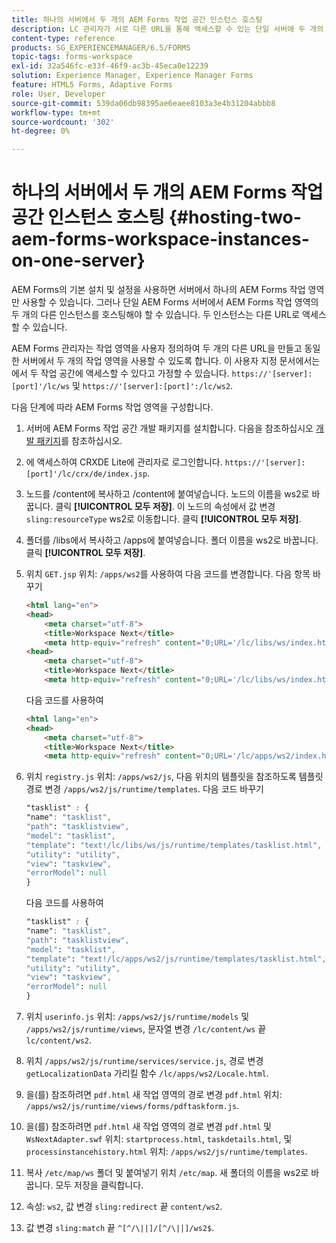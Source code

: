 ```yaml
---
title: 하나의 서버에서 두 개의 AEM Forms 작업 공간 인스턴스 호스팅
description: LC 관리자가 서로 다른 URL을 통해 액세스할 수 있는 단일 서버에 두 개의 인스턴스를 호스팅하도록 HTML WS를 사용자 지정할 수 있는 방법.
content-type: reference
products: SG_EXPERIENCEMANAGER/6.5/FORMS
topic-tags: forms-workspace
exl-id: 32a546fc-e33f-46f9-ac3b-45eca0e12239
solution: Experience Manager, Experience Manager Forms
feature: HTML5 Forms, Adaptive Forms
role: User, Developer
source-git-commit: 539da06db98395ae6eaee8103a3e4b31204abbb8
workflow-type: tm+mt
source-wordcount: '302'
ht-degree: 0%

---
```


# 하나의 서버에서 두 개의 AEM Forms 작업 공간 인스턴스 호스팅 {#hosting-two-aem-forms-workspace-instances-on-one-server}

AEM Forms의 기본 설치 및 설정을 사용하면 서버에서 하나의 AEM Forms 작업 영역만 사용할 수 있습니다. 그러나 단일 AEM Forms 서버에서 AEM Forms 작업 영역의 두 개의 다른 인스턴스를 호스팅해야 할 수 있습니다. 두 인스턴스는 다른 URL로 액세스할 수 있습니다.

AEM Forms 관리자는 작업 영역을 사용자 정의하여 두 개의 다른 URL을 만들고 동일한 서버에서 두 개의 작업 영역을 사용할 수 있도록 합니다. 이 사용자 지정 문서에서는에서 두 작업 공간에 액세스할 수 있다고 가정할 수 있습니다. `https://'[server]:[port]'/lc/ws` 및 `https://'[server]:[port]':/lc/ws2`.

다음 단계에 따라 AEM Forms 작업 영역을 구성합니다.

1. 서버에 AEM Forms 작업 공간 개발 패키지를 설치합니다. 다음을 참조하십시오 [개발 패키지](/help/forms/using/introduction-customizing-html-workspace.md#p-crx-package-p)를 참조하십시오.
1. 에 액세스하여 CRXDE Lite에 관리자로 로그인합니다. `https://'[server]:[port]'/lc/crx/de/index.jsp`.
1. 노드를 /content에 복사하고 /content에 붙여넣습니다. 노드의 이름을 ws2로 바꿉니다. 클릭 **[!UICONTROL 모두 저장]**. 이 노드의 속성에서 값 변경 `sling:resourceType` ws2로 이동합니다. 클릭 **[!UICONTROL 모두 저장]**.

1. 폴더를 /libs에서 복사하고 /apps에 붙여넣습니다. 폴더 이름을 ws2로 바꿉니다. 클릭 **[!UICONTROL 모두 저장]**.
1. 위치 `GET.jsp` 위치: `/apps/ws2`를 사용하여 다음 코드를 변경합니다. 다음 항목 바꾸기

   ```html
   <html lang="en">
   <head>
       <meta charset="utf-8">
       <title>Workspace Next</title>
       <meta http-equiv="refresh" content="0;URL='/lc/libs/ws/index.html'" /><html lang="en">
   <head>
       <meta charset="utf-8">
       <title>Workspace Next</title>
       <meta http-equiv="refresh" content="0;URL='/lc/libs/ws/index.html'" />
   ```

   다음 코드를 사용하여

   ```html
   <html lang="en">
   <head>
       <meta charset="utf-8">
       <title>Workspace Next</title>
       <meta http-equiv="refresh" content="0;URL='/lc/apps/ws2/index.html'" />
   ```

1. 위치 `registry.js` 위치: `/apps/ws2/js`, 다음 위치의 템플릿을 참조하도록 템플릿 경로 변경 `/apps/ws2/js/runtime/templates`. 다음 코드 바꾸기

   ```css
   "tasklist" : {
   "name": "tasklist",
   "path": "tasklistview",
   "model": "tasklist",
   "template": "text!/lc/libs/ws/js/runtime/templates/tasklist.html",
   "utility": "utility",
   "view": "taskview",
   "errorModel": null
   }
   ```

   다음 코드를 사용하여

   ```css
   "tasklist" : {
   "name": "tasklist",
   "path": "tasklistview",
   "model": "tasklist",
   "template": "text!/lc/apps/ws2/js/runtime/templates/tasklist.html",
   "utility": "utility",
   "view": "taskview",
   "errorModel": null
   }
   ```

1. 위치 `userinfo.js` 위치: `/apps/ws2/js/runtime/models` 및 `/apps/ws2/js/runtime/views`, 문자열 변경 `/lc/content/ws` 끝 `lc/content/ws2`.

1. 위치 `/apps/ws2/js/runtime/services/service.js`, 경로 변경 `getLocalizationData` 가리킬 함수 `/lc/apps/ws2/Locale.html`.

1. 을(를) 참조하려면 `pdf.html` 새 작업 영역의 경로 변경 `pdf.html` 위치: `/apps/ws2/js/runtime/views/forms/pdftaskform.js`.

1. 을(를) 참조하려면 `pdf.html` 새 작업 영역의 경로 변경 `pdf.html` 및 `WsNextAdapter.swf` 위치: `startprocess.html`, `taskdetails.html`, 및 `processinstancehistory.html` 위치: `/apps/ws2/js/runtime/templates`.

1. 복사 `/etc/map/ws` 폴더 및 붙여넣기 위치 `/etc/map`. 새 폴더의 이름을 ws2로 바꿉니다. 모두 저장을 클릭합니다.

1. 속성: `ws2`, 값 변경 `sling:redirect` 끝 `content/ws2`.

1. 값 변경 `sling:match` 끝 `^[^/\||]/[^/\||]/ws2$`.
